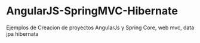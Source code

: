 # AngularJS-SpringMVC-Hibernate
 Ejemplos de Creacion de proyectos AngularJs y Spring Core, web mvc, data jpa hibernata
